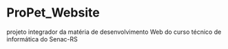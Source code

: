 # ProPet_Website
projeto integrador da matéria de desenvolvimento Web do curso técnico de informática do Senac-RS
